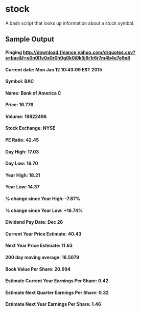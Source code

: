 # stock
A bash script that looks up information about a stock symbol.

## Sample Output

#### Pinging http://download.finance.yahoo.com/d/quotes.csv?s=bac&f=s0n0l1v0x0r0h0g0k0j0k5j6r1r6r7m4b4e7e9e8
#### Current date: Mon Jan 12 10:43:09 EST 2015
#### Symbol: BAC
#### Name: Bank of America C
#### Price: 16.776
#### Volume: 19822496
#### Stock Exchange: NYSE
#### PE Ratio: 42.45
#### Day High: 17.03
#### Day Low: 16.70
#### Year High: 18.21
#### Year Low: 14.37
#### % change since Year High: -7.87%
#### % change since Year Low: +16.74%
#### Dividend Pay Date: Dec 26
#### Current Year Price Estimate: 40.43
#### Next Year Price Estimate: 11.63
#### 200 day moving average: 16.5079
#### Book Value Per Share: 20.994
#### Estimate Current Year Earnings Per Share: 0.42
#### Estimate Next Quarter Earnings Per Share: 0.32
#### Estimate Next Year Earnings Per Share: 1.46
